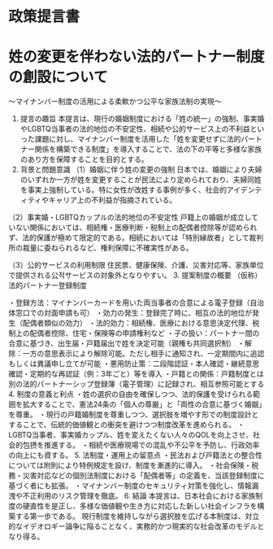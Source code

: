 # 政策提言書
# 姓の変更を伴わない法的パートナー制度の創設について
～マイナンバー制度の活用による柔軟かつ公平な家族法制の実現～
1. 提言の趣旨
本提言は、現行の婚姻制度における「姓の統一」の強制、事実婚やLGBTQ当事者の法的地位の不安定性、相続や公的サービス上の不利益といった課題に対し、マイナンバー制度を活用した「姓を変更せずに法的パートナー関係を構築できる制度」を導入することで、法の下の平等と多様な家族のあり方を保障することを目的とする。
2. 背景と問題意識
（1）婚姻に伴う姓の変更の強制
日本では、婚姻により夫婦のいずれか一方が姓を変更することが民法により定められており、夫婦同姓を事実上強制している。特に女性が改姓する事例が多く、社会的アイデンティティやキャリア上の不利益が指摘されている。

（2）事実婚・LGBTQカップルの法的地位の不安定性
戸籍上の婚姻が成立していない関係においては、相続権・医療判断・税制上の配偶者控除等が認められず、法的保護が極めて限定的である。相続においては「特別縁故者」として裁判所の裁量に委ねられるなど、権利保障に不確実性がある。

（3）公的サービスの利用制限
住民票、健康保険、介護、災害対応等、家族単位で提供される公적サービスの対象外となりやすい。
3. 提案制度の概要
（仮称）法的パートナー登録制度

・登録方法：マイナンバーカードを用いた両当事者の合意による電子登録（自治体窓口での対面申請も可）
・効力の発生：登録完了時に、相互の法的地位が発生（配偶者類似の効力）
・法的効力：相続権、医療における意思決定代理、税制上の配偶者控除、住宅・保険等の申請権利など
・子の扱い：パートナー間の合意に基づき、出生届・戸籍届出で姓を決定可能（親権も共同選択制）
・解除：一方の意思表示により解除可能。ただし相手に通知され、一定期間内に追認もしくは異議申し立てが可能
・悪用防止策：二段階認証・本人確認・継続意思確認・定期的な再認証（例：3年ごと）等を導入
・戸籍との関係：戸籍制度とは別の法的パートナーシップ登録簿（電子管理）に記録され、相互参照可能とする
4. 制度の意義と利点
・姓の選択の自由を確保しつつ、法的保護を受けられる範囲を拡大することで、憲法24条の「個人の尊厳」と「両性の合意に基づく婚姻」を尊重。
・現行の戸籍婚制度を尊重しつつ、選択肢を増やす形での制度設計とすることで、伝統的価値観との衝突を避けつつ制度改革を進められる。
・LGBTQ当事者、事実婚カップル、姓を変えたくない人々のQOLを向上させ、社会的包摂を推進する。
・相続や医療現場での混乱や不公平を予防し、行政効率の向上にも資する。
5. 法制度・運用上の留意点
・民法および戸籍法との整合性については附則により特例規定を設け、制度を漸進的に導入。
・社会保険・税務・災害対応などの個別法制度における「配偶者等」の定義を、当該登録制度に基づく者にも拡張。
・マイナンバー制度のセキュリティ対策を強化し、情報漏洩や不正利用のリスク管理を徹底。
6. 結論
本提言は、日本社会における家族制度の硬直性を是正し、多様な価値観や生き方に対応した新しい社会インフラを構築する第一歩である。
現行制度を維持しながら選択肢を広げる本制度は、対立的なイデオロギー論争に陥ることなく、実務的かつ現実的な社会改革のモデルとなり得る。